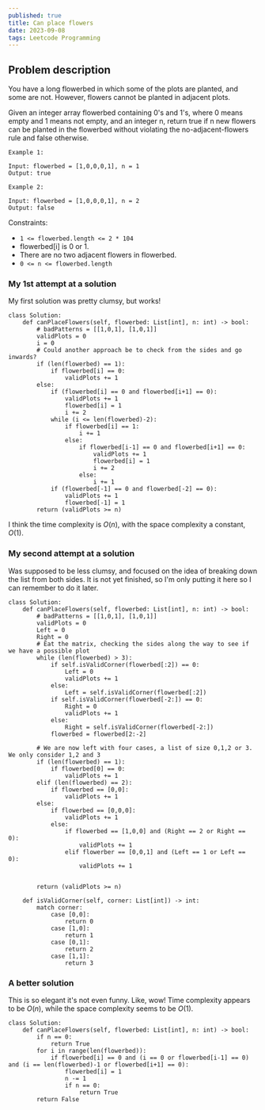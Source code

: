 ```yaml
---
published: true
title: Can place flowers
date: 2023-09-08
tags: Leetcode Programming
---
```


## Problem description
You have a long flowerbed in which some of the plots are planted, and some are not. However, flowers cannot be planted in adjacent plots.

Given an integer array flowerbed containing 0's and 1's, where 0 means empty and 1 means not empty, and an integer n, return true if n new flowers can be planted in the flowerbed without violating the
no-adjacent-flowers rule and false otherwise.
```
Example 1:

Input: flowerbed = [1,0,0,0,1], n = 1
Output: true

Example 2:

Input: flowerbed = [1,0,0,0,1], n = 2
Output: false
```

Constraints:

- ```1 <= flowerbed.length <= 2 * 104```
- flowerbed[i] is 0 or 1.
- There are no two adjacent flowers in flowerbed.
- ```0 <= n <= flowerbed.length```

### My 1st attempt at a solution
My first solution was pretty clumsy, but works!

```
class Solution:
    def canPlaceFlowers(self, flowerbed: List[int], n: int) -> bool:
        # badPatterns = [[1,0,1], [1,0,1]]
        validPlots = 0
        i = 0
        # Could another approach be to check from the sides and go inwards?
        if (len(flowerbed) == 1):
            if flowerbed[i] == 0:
                validPlots += 1
        else:
            if (flowerbed[i] == 0 and flowerbed[i+1] == 0):
                validPlots += 1
                flowerbed[i] = 1
                i += 2
            while (i <= len(flowerbed)-2):
                if flowerbed[i] == 1:
                    i += 1
                else:
                    if flowerbed[i-1] == 0 and flowerbed[i+1] == 0:
                        validPlots += 1
                        flowerbed[i] = 1
                        i += 2
                    else:
                        i += 1
            if (flowerbed[-1] == 0 and flowerbed[-2] == 0):
                validPlots += 1
                flowerbed[-1] = 1
        return (validPlots >= n)
```

I think the time complexity is $O(n)$, with the space complexity a constant, $O(1)$.

### My second attempt at a solution
Was supposed to be less clumsy, and focused on the idea of breaking down the list from both sides. It is not yet finished, so I'm only putting
it here so I can remember to do it later.

```
class Solution:
    def canPlaceFlowers(self, flowerbed: List[int], n: int) -> bool:
        # badPatterns = [[1,0,1], [1,0,1]]
        validPlots = 0
        Left = 0
        Right = 0
        # Eat the matrix, checking the sides along the way to see if we have a possible plot
        while (len(flowerbed) > 3):
            if self.isValidCorner(flowerbed[:2]) == 0:
                Left = 0
                validPlots += 1
            else:
                Left = self.isValidCorner(flowerbed[:2])
            if self.isValidCorner(flowerbed[-2:]) == 0:
                Right = 0
                validPlots += 1
            else:
                Right = self.isValidCorner(flowerbed[-2:])
            flowerbed = flowerbed[2:-2]

        # We are now left with four cases, a list of size 0,1,2 or 3. We only consider 1,2 and 3
        if (len(flowerbed) == 1):
            if flowerbed[0] == 0:
                validPlots += 1
        elif (len(flowerbed) == 2):
            if flowerbed == [0,0]:
                validPlots += 1
        else: 
            if flowerbed == [0,0,0]:
                validPlots += 1
            else:
                if flowerbed == [1,0,0] and (Right == 2 or Right == 0):
                    validPlots += 1
                elif flowerber == [0,0,1] and (Left == 1 or Left == 0):
                    validPlots += 1

        
        return (validPlots >= n)

    def isValidCorner(self, corner: List[int]) -> int:
        match corner:
            case [0,0]:
                return 0
            case [1,0]:
                return 1
            case [0,1]:
                return 2
            case [1,1]:
                return 3
```

### A better solution
This is so elegant it's not even funny. Like, wow! Time complexity appears to be $O(n)$, while the space complexity seems to be $O(1)$.
```
class Solution:
    def canPlaceFlowers(self, flowerbed: List[int], n: int) -> bool:
        if n == 0:
            return True
        for i in range(len(flowerbed)):
            if flowerbed[i] == 0 and (i == 0 or flowerbed[i-1] == 0) and (i == len(flowerbed)-1 or flowerbed[i+1] == 0):
                flowerbed[i] = 1
                n -= 1
                if n == 0:
                    return True
        return False
```
